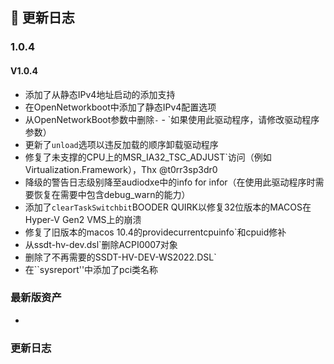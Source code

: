 ## 📅 更新日志
### 1.0.4
#### V1.0.4
 - 添加了从静态IPv4地址启动的添加支持
 - 在OpenNetworkboot中添加了静态IPv4配置选项
 - 从OpenNetworkBoot参数中删除` - ` - `如果使用此驱动程序，请修改驱动程序参数）
 - 更新了`unload`选项以违反加载的顺序卸载驱动程序
 - 修复了未支撑的CPU上的MSR_IA32_TSC_ADJUST`访问（例如Virtualization.Framework），Thx @t0rr3sp3dr0
 - 降级的警告日志级别降至audiodxe中的info for infor（在使用此驱动程序时需要恢复在需要中包含debug_warn的能力）
 - 添加了`clearTaskSwitchbit`BOODER QUIRK以修复32位版本的MACOS在Hyper-V Gen2 VMS上的崩溃
 - 修复了旧版本的macos 10.4的providecurrentcpuinfo`和cpuid修补
 - 从ssdt-hv-dev.dsl`删除ACPI0007对象
 - 删除了不再需要的SSDT-HV-DEV-WS2022.DSL`
 - 在``sysreport''中添加了pci类名称
### 最新版资产
 - 

### 更新日志
#### 

